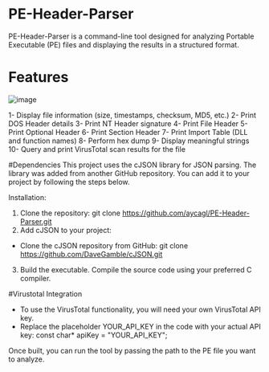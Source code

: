 # PE-Header-Parser
PE-Header-Parser is a command-line tool designed for analyzing Portable Executable (PE) files and displaying the results in a structured format.

# Features

![image](https://github.com/user-attachments/assets/1ff6dacb-2653-4259-aaaa-1fde926c187b)

1- Display file information (size, timestamps, checksum, MD5, etc.)
2- Print DOS Header details
3- Print NT Header signature
4- Print File Header
5- Print Optional Header
6- Print Section Header
7- Print Import Table (DLL and function names)
8- Perform hex dump
9- Display meaningful strings
10- Query and print VirusTotal scan results for the file

#Dependencies
This project uses the cJSON library for JSON parsing. The library was added from another GitHub repository. You can add it to your project by following the steps below.

Installation:
1. Clone the repository:
   git clone https://github.com/aycagl/PE-Header-Parser.git
3. Add cJSON to your project:
  * Clone the cJSON repository from GitHub:
    git clone https://github.com/DaveGamble/cJSON.git
3. Build the executable. Compile the source code using your preferred C compiler.

#Virustotal Integration
* To use the VirusTotal functionality, you will need your own VirusTotal API key.
* Replace the placeholder YOUR_API_KEY in the code with your actual API key:
const char* apiKey = "YOUR_API_KEY";

Once built, you can run the tool by passing the path to the PE file you want to analyze.
